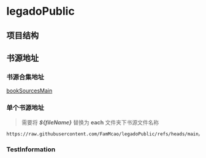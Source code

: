 # legadoPublic

## 项目结构


## 书源地址

### 书源合集地址


[bookSourcesMain](/BookSources/bookSource.json)

### 单个书源地址

> 需要将 ***${fileName}*** 替换为 **each** 文件夹下书源文件名称

``` sh
https://raw.githubusercontent.com/FamMcao/legadoPublic/refs/heads/main/BookSources/each/${fileName}.json
```
### TestInformation
